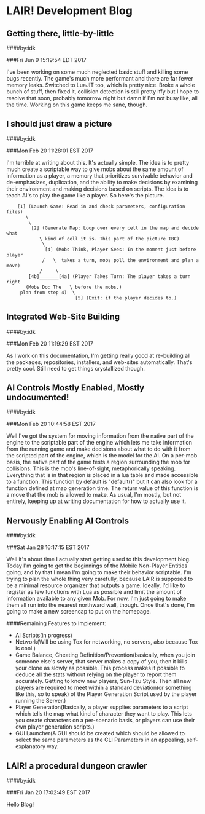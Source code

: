 LAIR! Development Blog
======================

Getting there, little-by-little
-------------------------------

####by:idk

###Fri Jun  9 15:19:54 EDT 2017

I've been working on some much neglected basic stuff and killing some bugs
recently. The game's much more performant and there are far fewer memory leaks.
Switched to LuaJIT too, which is pretty nice. Broke a whole bunch of stuff, then
fixed it, collision detection is still pretty iffy but I hope to resolve that
soon, probably tomorrow night but damn if I'm not busy like, all the time.
Working on this game keeps me sane, though.

I should just draw a picture
----------------------------

####by:idk

###Mon Feb 20 11:28:01 EST 2017

I'm terrible at writing about this. It's actually simple. The idea is to pretty
much create a scriptable way to give mobs about the same amount of information
as a player, a memory that prioritizes survivable behavior and de-emphasizes,
duplication, and the ability to make decisions by examining their environment
and making decisions based on scripts. The idea is to teach AI's to play the
game like a player. So here's the picture.

        [1] (Launch Game: Read in and check parameters, configuration files)
           \
            \
             [2] (Generate Map: Loop over every cell in the map and decide what
                \ kind of cell it is. This part of the picture TBC)
                 \
                  [4] (Mobs Think, Player Sees: In the moment just before player
                 /   \  takes a turn, mobs poll the environment and plan a move)
                /     \
            [4b]_______[4a] (Player Takes Turn: The player takes a turn right
           (Mobs Do: The   \ before the mobs.)
         plan from step 4)  \
                             [5] (Exit: if the player decides to.)

Integrated Web-Site Building
----------------------------

####by:idk

###Mon Feb 20 11:19:29 EST 2017

As I work on this documentation, I'm getting really good at re-building all the
packages, repositories, installers, and web-sites automatically. That's pretty
cool. Still need to get things crystallized though.

AI Controls Mostly Enabled, Mostly undocumented!
------------------------------------------------

####by:idk

###Mon Feb 20 10:44:58 EST 2017

Well I've got the system for moving information from the native part of the
engine to the scriptable part of the engine which lets me take information from
the running game and make decisions about what to do with it from the scripted
part of the engine, which is the model for the AI. On a per-mob basis, the
native part of the game tests a region surrounding the mob for collisions. This
is the mob's line-of-sight, metaphorically speaking. Everything that is in that
region is placed in a lua table and made accessible to a function. This function
by default is "default()" but it can also look for a function defined at map
generation time. The return value of this function is a move that the mob is
allowed to make. As usual, I'm mostly, but not entirely, keeping up at writing
documentation for how to actually use it.

Nervously Enabling AI Controls
------------------------------

####by:idk

###Sat Jan 28 16:17:15 EST 2017

Well it's about time I actually start getting used to this development blog.
Today I'm going to get the beginnings of the Mobile Non-Player Entities going,
and by that I mean I'm going to make their behavior scriptable. I'm trying to
plan the whole thing very carefully, because LAIR is supposed to be a minimal
resource organizer that outputs a game. Ideally, I'd like to register as few
functions with Lua as possible and limit the amount of information available to
any given Mob. For now, I'm just going to make them all run into the nearest
northward wall, though. Once that's done, I'm going to make a new screencap to
put on the homepage.

####Remaining Features to Implement:

  * AI Scripts(in progress)
  * Network(Will be using Tox for networking, no servers, also because Tox is
  cool.)
  * Game Balance, Cheating Definition/Prevention(basically, when you join
  someone else's server, that server makes a copy of you, then it kills your
  clone as slowly as possible. This process makes it possible to deduce all the
  stats without relying on the player to report them accurately. Getting to know
  new players, Sun-Tzu Style. Then all new players are required to meet within
  a standard deviation(or something like this, so to speak) of the Player
  Generation Script used by the player running the Server.)
  * Player Generation(Basically, a player supplies parameters to a script which
  tells the map what kind of character they want to play. This lets you create
  characters on a per-scenario basis, or players can use their own player
  generation scripts.)
  * GUI Launcher(A GUI should be created which should be allowed to select the
  same parameters as the CLI Parameters in an appealing, self-explanatory way.

LAIR! a procedural dungeon crawler
----------------------------------

####by:idk

###Fri Jan 20 17:02:49 EST 2017

Hello Blog!
